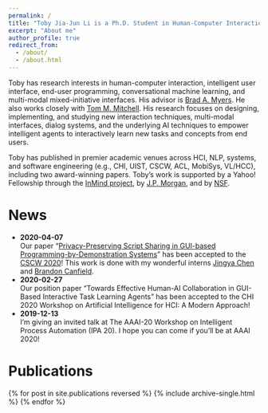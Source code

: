 ```yaml
---
permalink: /
title: "Toby Jia-Jun Li is a Ph.D. Student in Human-Computer Interaction at Carnegie Mellon University"
excerpt: "About me"
author_profile: true
redirect_from: 
  - /about/
  - /about.html
---
```


Toby has research interests in human-computer interaction, intelligent user interface, end-user programming, conversational machine learning, and multi-modal mixed-initiative interfaces. His advisor is [Brad A. Myers](http://www.cs.cmu.edu/~bam/). He also works closely with [Tom M. Mitchell](http://www.cs.cmu.edu/~tom/). His research focuses on designing, implementing, and studying new interaction techniques, multi-modal interfaces, dialog systems, and the underlying AI techniques to empower intelligent agents to interactively learn new tasks and concepts from end users.

Toby has published in premier academic venues across HCI, NLP, systems, and software engineering (e.g., CHI, UIST, CSCW, ACL, MobiSys, VL/HCC), including two award-winning papers. Toby’s work is supported by a Yahoo! Fellowship through the [InMind project](http://www.cmu.edu/homepage/computing/2014/winter/project-inmind.shtml), by [J.P. Morgan](https://www.jpmorgan.com/global/technology/artificial-intelligence/awards), and by [NSF](https://www.nsf.gov/awardsearch/showAward?AWD_ID=1814472&HistoricalAwards=false).



News
======
* **2020-04-07**<br>
Our paper “[Privacy-Preserving Script Sharing in GUI-based Programming-by-Demonstration Systems](/files/TobyLi_CV_202005.pdf)” has been accepted to the [CSCW 2020](https://cscw.acm.org/2020/)! This work is done with my wonderful interns [Jingya Chen](https://www.jingyachen.net/resume) and [Brandon Canfield](http://brandoncanfield.coffee/).
* **2020-02-27**<br>
Our position paper “Towards Effective Human-AI Collaboration in GUI-Based Interactive Task Learning Agents” has been accepted to the CHI 2020 Workshop on Artificial Intelligence for HCI: A Modern Approach!
* **2019-12-13**<br>
I’m giving an invited talk at The AAAI-20 Workshop on Intelligent Process Automation (IPA 20). I hope you can come if you’ll be at AAAI 2020!

Publications
======
{% for post in site.publications reversed %}
  {% include archive-single.html %}
{% endfor %}
